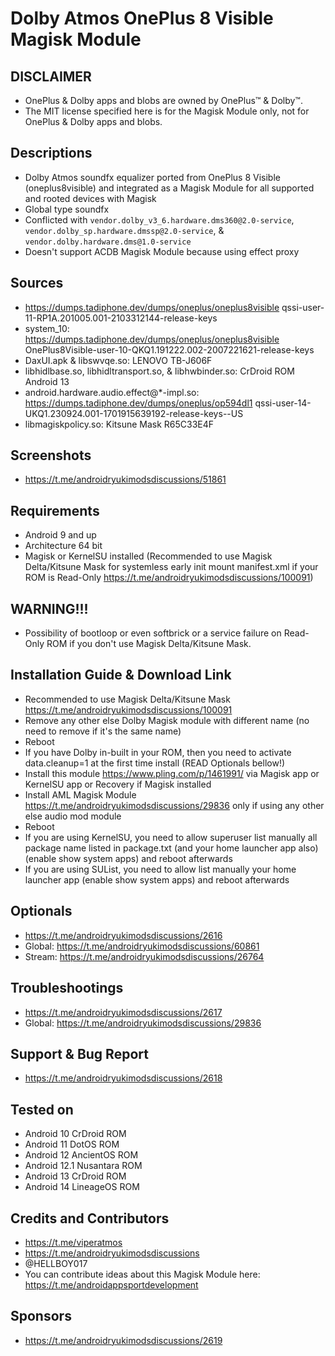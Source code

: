 # Dolby Atmos OnePlus 8 Visible Magisk Module

## DISCLAIMER
- OnePlus & Dolby apps and blobs are owned by OnePlus™ & Dolby™.
- The MIT license specified here is for the Magisk Module only, not for OnePlus & Dolby apps and blobs.

## Descriptions
- Dolby Atmos soundfx equalizer ported from OnePlus 8 Visible (oneplus8visible) and integrated as a Magisk Module for all supported and rooted devices with Magisk
- Global type soundfx
- Conflicted with `vendor.dolby_v3_6.hardware.dms360@2.0-service`, `vendor.dolby_sp.hardware.dmssp@2.0-service`, & `vendor.dolby.hardware.dms@1.0-service`
- Doesn't support ACDB Magisk Module because using effect proxy

## Sources
- https://dumps.tadiphone.dev/dumps/oneplus/oneplus8visible qssi-user-11-RP1A.201005.001-2103312144-release-keys
- system_10: https://dumps.tadiphone.dev/dumps/oneplus/oneplus8visible OnePlus8Visible-user-10-QKQ1.191222.002-2007221621-release-keys
- DaxUI.apk & libswvqe.so: LENOVO TB-J606F
- libhidlbase.so, libhidltransport.so, & libhwbinder.so: CrDroid ROM Android 13
- android.hardware.audio.effect@*-impl.so: https://dumps.tadiphone.dev/dumps/oneplus/op594dl1 qssi-user-14-UKQ1.230924.001-1701915639192-release-keys--US
- libmagiskpolicy.so: Kitsune Mask R65C33E4F

## Screenshots
- https://t.me/androidryukimodsdiscussions/51861

## Requirements
- Android 9 and up
- Architecture 64 bit
- Magisk or KernelSU installed (Recommended to use Magisk Delta/Kitsune Mask for systemless early init mount manifest.xml if your ROM is Read-Only https://t.me/androidryukimodsdiscussions/100091)

## WARNING!!!
- Possibility of bootloop or even softbrick or a service failure on Read-Only ROM if you don't use Magisk Delta/Kitsune Mask.

## Installation Guide & Download Link
- Recommended to use Magisk Delta/Kitsune Mask https://t.me/androidryukimodsdiscussions/100091
- Remove any other else Dolby Magisk module with different name (no need to remove if it's the same name)
- Reboot
- If you have Dolby in-built in your ROM, then you need to activate data.cleanup=1 at the first time install (READ Optionals bellow!)
- Install this module https://www.pling.com/p/1461991/ via Magisk app or KernelSU app or Recovery if Magisk installed
- Install AML Magisk Module https://t.me/androidryukimodsdiscussions/29836 only if using any other else audio mod module
- Reboot
- If you are using KernelSU, you need to allow superuser list manually all package name listed in package.txt (and your home launcher app also) (enable show system apps) and reboot afterwards
- If you are using SUList, you need to allow list manually your home launcher app (enable show system apps) and reboot afterwards

## Optionals
- https://t.me/androidryukimodsdiscussions/2616
- Global: https://t.me/androidryukimodsdiscussions/60861
- Stream: https://t.me/androidryukimodsdiscussions/26764

## Troubleshootings
- https://t.me/androidryukimodsdiscussions/2617
- Global: https://t.me/androidryukimodsdiscussions/29836

## Support & Bug Report
- https://t.me/androidryukimodsdiscussions/2618

## Tested on
- Android 10 CrDroid ROM
- Android 11 DotOS ROM
- Android 12 AncientOS ROM
- Android 12.1 Nusantara ROM
- Android 13 CrDroid ROM
- Android 14 LineageOS ROM

## Credits and Contributors
- https://t.me/viperatmos
- https://t.me/androidryukimodsdiscussions
- @HELLBOY017
- You can contribute ideas about this Magisk Module here: https://t.me/androidappsportdevelopment

## Sponsors
- https://t.me/androidryukimodsdiscussions/2619


